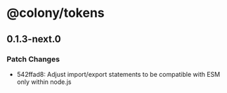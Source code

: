 # @colony/tokens

## 0.1.3-next.0

### Patch Changes

- 542ffad8: Adjust import/export statements to be compatible with ESM only within node.js
